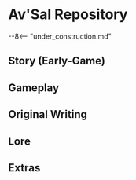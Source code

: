 # Av'Sal Repository

--8<-- "under_construction.md"

## Story (Early-Game)

## Gameplay

## Original Writing

## Lore

## Extras
